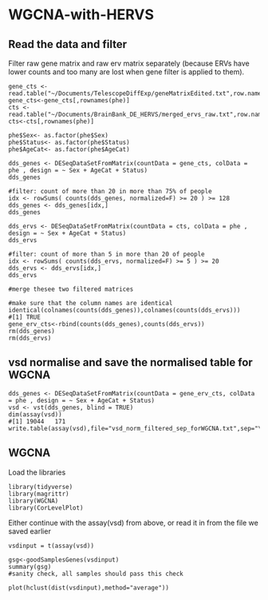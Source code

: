 # WGCNA-with-HERVS

## Read the data and filter
Filter raw gene matrix and raw erv matrix separately (because ERVs have lower counts and too many are lost when gene filter is applied to them).

```
gene_cts <- read.table("~/Documents/TelescopeDiffExp/geneMatrixEdited.txt",row.names=1,header=T,check.names=FALSE)
gene_cts<-gene_cts[,rownames(phe)]
cts <- read.table("~/Documents/BrainBank_DE_HERVS/merged_ervs_raw.txt",row.names=1,header=T,check.names=FALSE)
cts<-cts[,rownames(phe)]

phe$Sex<- as.factor(phe$Sex)
phe$Status<- as.factor(phe$Status)
phe$AgeCat<- as.factor(phe$AgeCat)

dds_genes <- DESeqDataSetFromMatrix(countData = gene_cts, colData = phe , design = ~ Sex + AgeCat + Status)
dds_genes

#filter: count of more than 20 in more than 75% of people
idx <- rowSums( counts(dds_genes, normalized=F) >= 20 ) >= 128
dds_genes <- dds_genes[idx,]
dds_genes

dds_ervs <- DESeqDataSetFromMatrix(countData = cts, colData = phe , design = ~ Sex + AgeCat + Status)
dds_ervs

#filter: count of more than 5 in more than 20 of people
idx <- rowSums( counts(dds_ervs, normalized=F) >= 5 ) >= 20
dds_ervs <- dds_ervs[idx,]
dds_ervs

#merge thesee two filtered matrices

#make sure that the column names are identical
identical(colnames(counts(dds_genes)),colnames(counts(dds_ervs)))
#[1] TRUE
gene_erv_cts<-rbind(counts(dds_genes),counts(dds_ervs))
rm(dds_genes)
rm(dds_ervs)
```

## vsd normalise and save the normalised table for WGCNA
```
dds_genes <- DESeqDataSetFromMatrix(countData = gene_erv_cts, colData = phe , design = ~ Sex + AgeCat + Status)
vsd <- vst(dds_genes, blind = TRUE)
dim(assay(vsd))
#[1] 19044   171
write.table(assay(vsd),file="vsd_norm_filtered_sep_forWGCNA.txt",sep="\t",quote=FALSE)
```

## WGCNA
Load the libraries
```
library(tidyverse)
library(magrittr)
library(WGCNA)
library(CorLevelPlot)
```
Either continue with the assay(vsd) from above, or read it in from the file we saved earlier

```
vsdinput = t(assay(vsd))

gsg<-goodSamplesGenes(vsdinput)
summary(gsg)
#sanity check, all samples should pass this check

plot(hclust(dist(vsdinput),method="average"))

